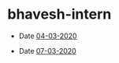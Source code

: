 # bhavesh-intern

- Date [04-03-2020](https://github.com/sp18-interns/bhavesh-intern/tree/main/4th%20march%202022)

- Date [07-03-2020](https://github.com/sp18-interns/bhavesh-intern/tree/main/7th%20march%202022)
